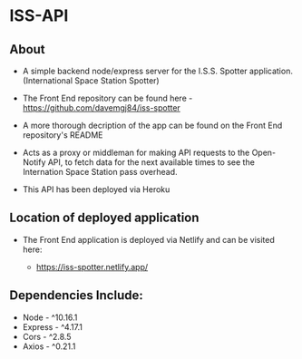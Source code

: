 # ISS-API

## About

- A simple backend node/express server for the I.S.S. Spotter application. (International Space Station Spotter)

- The Front End repository can be found here - https://github.com/davemgj84/iss-spotter

- A more thorough decription of the app can be found on the Front End repository's README

- Acts as a proxy or middleman for making API requests to the Open-Notify API, to fetch data for the next available times to see the Internation Space Station pass overhead.

- This API has been deployed via Heroku

## Location of deployed application

- The Front End application is deployed via Netlify and can be visited here:

  - https://iss-spotter.netlify.app/

## Dependencies Include:

- Node - ^10.16.1
- Express - ^4.17.1
- Cors - ^2.8.5
- Axios - ^0.21.1
